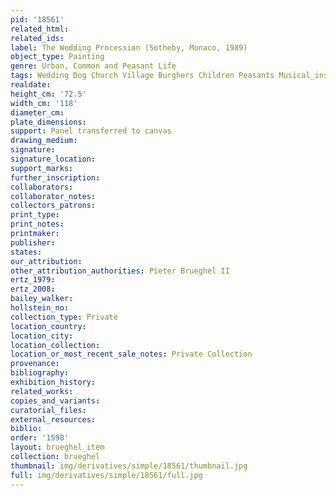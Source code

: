```yaml
---
pid: '18561'
related_html: 
related_ids: 
label: The Wedding Procession (Sotheby, Monaco, 1989)
object_type: Painting
genre: Urban, Common and Peasant Life
tags: Wedding Dog Church Village Burghers Children Peasants Musical_instruments
realdate: 
height_cm: '72.5'
width_cm: '118'
diameter_cm: 
plate_dimensions: 
support: Panel transferred to canvas
drawing_medium: 
signature: 
signature_location: 
support_marks: 
further_inscription: 
collaborators: 
collaborator_notes: 
collectors_patrons: 
print_type: 
print_notes: 
printmaker: 
publisher: 
states: 
our_attribution: 
other_attribution_authorities: Pieter Brueghel II
ertz_1979: 
ertz_2008: 
bailey_walker: 
hollstein_no: 
collection_type: Private
location_country: 
location_city: 
location_collection: 
location_or_most_recent_sale_notes: Private Collection
provenance: 
bibliography: 
exhibition_history: 
related_works: 
copies_and_variants: 
curatorial_files: 
external_resources: 
biblio: 
order: '1598'
layout: brueghel_item
collection: brueghel
thumbnail: img/derivatives/simple/18561/thumbnail.jpg
full: img/derivatives/simple/18561/full.jpg
---
```


